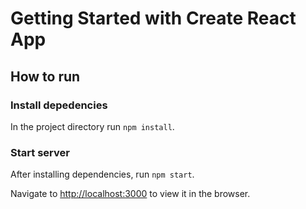 # Getting Started with Create React App

## How to run

### Install depedencies

In the project directory run `npm install`.

### Start server

After installing dependencies, run `npm start`.

Navigate to [http://localhost:3000](http://localhost:3000) to view it in the browser.

